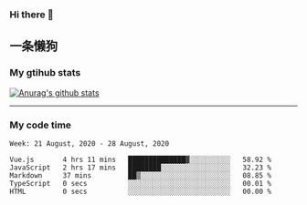 ### Hi there 👋

## 一条懒狗
<!--
**kiss-me-quickly/kiss-me-quickly** is a ✨ _special_ ✨ repository because its `README.md` (this file) appears on your GitHub profile.

Here are some ideas to get you started:

- 🔭 I’m currently working on ...
- 🌱 I’m currently learning ...
- 👯 I’m looking to collaborate on ...
- 🤔 I’m looking for help with ...
- 💬 Ask me about ...
- 📫 How to reach me: ...
- 😄 Pronouns: ...
- ⚡ Fun fact: ...
-->


### My gtihub stats

[![Anurag's github stats](https://github-readme-stats.vercel.app/api?username=kiss-me-quickly)](https://github.com/anuraghazra/github-readme-stats)

***

### My code time

<!--START_SECTION:waka-->
```text
Week: 21 August, 2020 - 28 August, 2020

Vue.js       4 hrs 11 mins   ██████████████▓░░░░░░░░░░   58.92 % 
JavaScript   2 hrs 17 mins   ████████░░░░░░░░░░░░░░░░░   32.23 % 
Markdown     37 mins         ██▒░░░░░░░░░░░░░░░░░░░░░░   08.85 % 
TypeScript   0 secs          ░░░░░░░░░░░░░░░░░░░░░░░░░   00.01 % 
HTML         0 secs          ░░░░░░░░░░░░░░░░░░░░░░░░░   00.00 % 
```
<!--END_SECTION:waka-->
